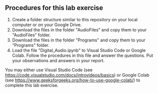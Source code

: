 ## Procedures for this lab exercise
1. Create a folder structure similar to this repository on your local computer or on your Google Drive.
1. Download the files in the folder "AudioFiles" and copy them to your "AudioFiles" folder.
1. Download the files in the folder "Programs" and copy them to your "Programs" folder.
4. Load the file "Digital_Audio.ipynb" to Visual Studio Code or Google Colab. Follow the procedures in this file and answer the questions. Put your observations and answers in your report.

You may either use Visual Studio Code (see https://code.visualstudio.com/docs/introvideos/basics) or Google Colab (see https://www.geeksforgeeks.org/how-to-use-google-colab/) to complete this lab exercise.
